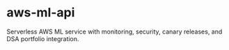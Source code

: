 # aws-ml-api
Serverless AWS ML service with monitoring, security, canary releases, and DSA portfolio integration.  
